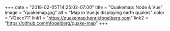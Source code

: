 +++ 
date = "2018-02-05T14:25:02-07:00" 
title = "Quakemap: Node & Vue" 
image = "quakemap.jpg" 
alt = "Map in Vue.js displaying earth quakes" 
color = "#2ecc71" 
link1 = "https://quakemap.henrikfogelberg.com" 
link2 = "https://github.com/hfogelberg/quake-map"
+++